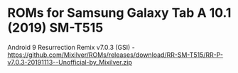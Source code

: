 # ROMs for Samsung Galaxy Tab A 10.1 (2019) SM-T515
Android 9
Resurrection Remix v7.0.3 (GSI) - https://github.com/Mixilver/ROMs/releases/download/RR-SM-T515/RR-P-v7.0.3-20191113--Unofficial-by_Mixilver.zip
